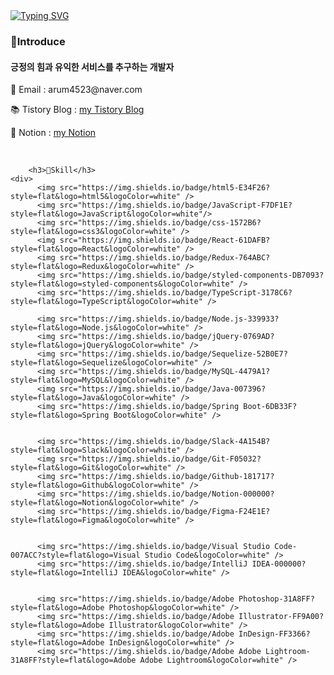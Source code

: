 <body>
    <a href="https://git.io/typing-svg"><img src="https://readme-typing-svg.herokuapp.com?font=Fira+Code&pause=1000&color=15485F&width=435&lines=%EC%95%88%EB%85%95%ED%95%98%EC%84%B8%EC%9A%94!%F0%9F%91%8B+arumPark%EC%9E%85%EB%8B%88%EB%8B%A4" alt="Typing SVG" /></a>
    <section>
    <h3>📢Introduce</h3>
        <div>
            <h4>긍정의 힘과 유익한 서비스를 추구하는 개발자</h4>
            <p>📧 Email  : arum4523@naver.com</p>
            <p>📚 Tistory Blog : <a href="https://codingnewbie.tistory.com/" target="_blank">my Tistory Blog</a><p>
            <p>📗 Notion : <a href="https://www.notion.so/99b8842aa02346ada265218310d30df3?pvs=4" target="_blank">my Notion</a><p>
        </div>
    </section>
    <br>

        <h3>🔧Skill</h3>
    <div>
          <img src="https://img.shields.io/badge/html5-E34F26?style=flat&logo=html5&logoColor=white" />
          <img src="https://img.shields.io/badge/JavaScript-F7DF1E?style=flat&logo=JavaScript&logoColor=white"/>
          <img src="https://img.shields.io/badge/css-1572B6?style=flat&logo=css3&logoColor=white" />
          <img src="https://img.shields.io/badge/React-61DAFB?style=flat&logo=React&logoColor=white" />
          <img src="https://img.shields.io/badge/Redux-764ABC?style=flat&logo=Redux&logoColor=white" />
          <img src="https://img.shields.io/badge/styled-components-DB7093?style=flat&logo=styled-components&logoColor=white" />
          <img src="https://img.shields.io/badge/TypeScript-3178C6?style=flat&logo=TypeScript&logoColor=white" />
            
          <img src="https://img.shields.io/badge/Node.js-339933?style=flat&logo=Node.js&logoColor=white" />
          <img src="https://img.shields.io/badge/jQuery-0769AD?style=flat&logo=jQuery&logoColor=white" />
          <img src="https://img.shields.io/badge/Sequelize-52B0E7?style=flat&logo=Sequelize&logoColor=white" />
          <img src="https://img.shields.io/badge/MySQL-4479A1?style=flat&logo=MySQL&logoColor=white" />
          <img src="https://img.shields.io/badge/Java-007396?style=flat&logo=Java&logoColor=white" />
          <img src="https://img.shields.io/badge/Spring Boot-6DB33F?style=flat&logo=Spring Boot&logoColor=white" />
            
         
          <img src="https://img.shields.io/badge/Slack-4A154B?style=flat&logo=Slack&logoColor=white" />
          <img src="https://img.shields.io/badge/Git-F05032?style=flat&logo=Git&logoColor=white" />
          <img src="https://img.shields.io/badge/Github-181717?style=flat&logo=Github&logoColor=white" />
          <img src="https://img.shields.io/badge/Notion-000000?style=flat&logo=Notion&logoColor=white" />
          <img src="https://img.shields.io/badge/Figma-F24E1E?style=flat&logo=Figma&logoColor=white" />
           

          <img src="https://img.shields.io/badge/Visual Studio Code-007ACC?style=flat&logo=Visual Studio Code&logoColor=white" />
          <img src="https://img.shields.io/badge/IntelliJ IDEA-000000?style=flat&logo=IntelliJ IDEA&logoColor=white" />
           
       
          <img src="https://img.shields.io/badge/Adobe Photoshop-31A8FF?style=flat&logo=Adobe Photoshop&logoColor=white" />
          <img src="https://img.shields.io/badge/Adobe Illustrator-FF9A00?style=flat&logo=Adobe Illustrator&logoColor=white" />
          <img src="https://img.shields.io/badge/Adobe InDesign-FF3366?style=flat&logo=Adobe InDesign&logoColor=white" />
          <img src="https://img.shields.io/badge/Adobe Adobe Lightroom-31A8FF?style=flat&logo=Adobe Adobe Lightroom&logoColor=white" />

</div>
</doby>
    
